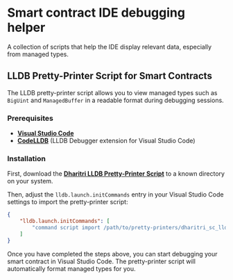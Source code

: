 # Smart contract IDE debugging helper

A collection of scripts that help the IDE display relevant data, especially from managed types.

## LLDB Pretty-Printer Script for Smart Contracts

The LLDB pretty-printer script allows you to view managed types such as `BigUint` and `ManagedBuffer` in a readable format during debugging sessions.

### Prerequisites

- [**Visual Studio Code**](https://code.visualstudio.com/)
- [**CodeLLDB**](https://marketplace.visualstudio.com/items?itemName=vadimcn.vscode-lldb) (LLDB Debugger extension for Visual Studio Code)


### Installation

First, download the [**Dharitri LLDB Pretty-Printer Script**](https://github.com/dharitri/drt-sdk-rs/blob/master/tools/rust-debugger/pretty-printers/dharitri_sc_lldb_pretty_printers.py) to a known directory on your system.

Then, adjust the `lldb.launch.initCommands` entry in your Visual Studio Code settings to import the pretty-printer script:


```json
{
    "lldb.launch.initCommands": [
        "command script import /path/to/pretty-printers/dharitri_sc_lldb_pretty_printers.py"
    ]
}
```

Once you have completed the steps above, you can start debugging your smart contract in Visual Studio Code. The pretty-printer script will automatically format managed types for you.
